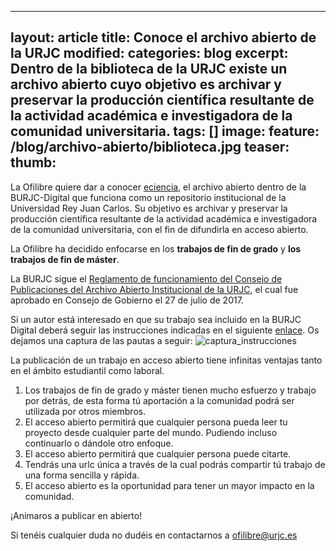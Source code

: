 
---
layout: article
title: Conoce el archivo abierto de la URJC
modified:
categories: blog
excerpt: Dentro de la biblioteca de la URJC existe un archivo abierto cuyo objetivo es archivar y preservar la producción científica resultante de la actividad académica e investigadora de la comunidad universitaria.
tags: []
image:
  feature: /blog/archivo-abierto/biblioteca.jpg
  teaser: 
  thumb: 
---

La Ofilibre quiere dar a conocer [eciencia](https://eciencia.urjc.es/page/howtopublish), el archivo abierto dentro de la BURJC-Digital que funciona como un repositorio institucional de la Universidad Rey Juan Carlos. Su objetivo es archivar y preservar la producción científica resultante de la actividad académica e investigadora de la comunidad universitaria, con el fin de difundirla en acceso abierto.

La Ofilibre ha decidido enfocarse en los **trabajos de fin de grado** y **los trabajos de fin de máster**.

La BURJC sigue el [Reglamento de funcionamiento del Consejo de Publicaciones del Archivo Abierto Institucional de la URJC](https://eciencia.urjc.es/page/howtopublish), el cual fue aprobado en Consejo de Gobierno el 27 de julio de 2017.

Si un autor está interesado en que su trabajo sea incluido en la BURJC Digital deberá seguir las instrucciones indicadas en el siguiente [enlace](https://eciencia.urjc.es/page/howtopublish). Os dejamos una captura de las pautas a seguir:
![captura_instrucciones](/uploads/fd04dfb5e5a161a7eae1530a9d189562/captura_instrucciones.png)

La publicación de un trabajo en acceso abierto tiene infinitas ventajas tanto en el ámbito estudiantil como laboral. 
1. Los trabajos de fin de grado y máster tienen mucho esfuerzo y trabajo por detrás, de esta forma tú aportación a la comunidad podrá ser utilizada por otros miembros. 
2. El acceso abierto permitirá que cualquier persona pueda leer tu proyecto desde cualquier parte del mundo. Pudiendo incluso continuarlo o dándole otro enfoque.
3. El acceso abierto permitirá que cualquier persona puede citarte. 
4. Tendrás una urlc única a través de la cual podrás compartir tú trabajo de una forma sencilla y rápida.
5. El acceso abierto es la oportunidad para tener un mayor impacto en la comunidad.

¡Animaros a publicar en abierto!

Si tenéis cualquier duda no dudéis en contactarnos a ofilibre@urjc.es
